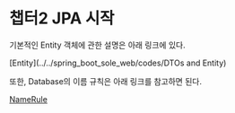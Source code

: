# 챕터2 JPA 시작

기본적인 Entity 객체에 관한 설명은 아래 링크에 있다.

[Entity](../../spring_boot_sole_web/codes/DTOs and Entity)

또한, Database의 이름 규칙은 아래 링크를 참고하면 된다.

[NameRule](../../../database/column_name_rule.md)

